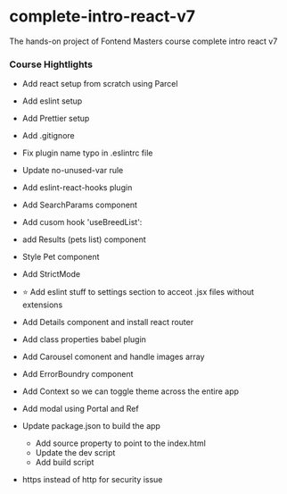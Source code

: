 # complete-intro-react-v7

The hands-on project of Fontend Masters course complete intro react v7

### Course Hightlights

- Add react setup from scratch using Parcel
- Add eslint setup
- Add Prettier setup

- Add .gitignore
- Fix plugin name typo in .eslintrc file
- Update no-unused-var rule

- Add eslint-react-hooks plugin
- Add SearchParams component
- Add cusom hook 'useBreedList':

- add Results (pets list) component
- Style Pet component
- Add StrictMode

- ⭐ Add eslint stuff to settings section to acceot .jsx files without extensions
- Add Details component and install react router
- Add class properties babel plugin

- Add Carousel comonent and handle images array
- Add ErrorBoundry component
- Add Context so we can toggle theme across the entire app

- Add modal using Portal and Ref
- Update package.json to build the app
  - Add source property to point to the index.html
  - Update the dev script
  - Add build script
- https instead of http for security issue
